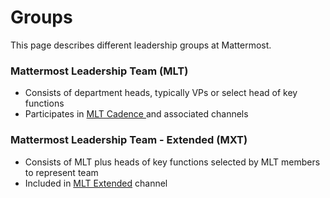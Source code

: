 # Groups

This page describes different leadership groups at Mattermost.

### Mattermost Leadership Team \(MLT\)

* Consists of department heads, typically VPs or select head of key functions
* Participates in [MLT Cadence ](../operations/mlt-cadence/)and associated channels

### Mattermost Leadership Team - Extended \(MXT\)

* Consists of MLT plus heads of key functions selected by MLT members to represent team
* Included in [MLT Extended](https://community.mattermost.com/private-core/channels/mlt--extended) channel
